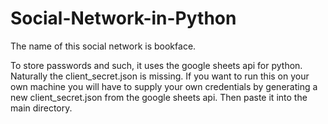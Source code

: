 # Social-Network-in-Python
The name of this social network is bookface.

To store passwords and such, it uses the google sheets api for python. Naturally the client_secret.json is missing. If you want to run this on your own machine you will have to supply your own credentials by generating a new client_secret.json from the google sheets api. Then paste it into the main directory.
